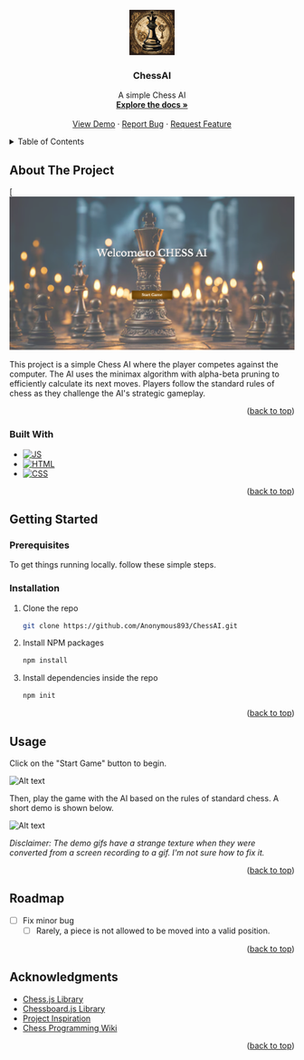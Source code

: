 <!-- PROJECT LOGO -->
<br />
<div align="center">
  <a href="https://github.com/Anonymous893/ChessAI">
    <img src="images/logo.png" alt="Logo" width="80" height="80">
  </a>

<h3 align="center">ChessAI</h3>

  <p align="center">
    A simple Chess AI
    <br />
    <a href="https://github.com/Anonymous893/ChessAI"><strong>Explore the docs »</strong></a>
    <br />
    <br />
    <a href="https://github.com/Anonymous893/ChessAI">View Demo</a>
    ·
    <a href="https://github.com/Anonymous893/ChessAI/issues/new?labels=bug&template=bug-report---.md">Report Bug</a>
    ·
    <a href="https://github.com/Anonymous893/ChessAI/issues/new?labels=enhancement&template=feature-request---.md">Request Feature</a>
  </p>
</div>

<!-- TABLE OF CONTENTS -->
<details>
  <summary>Table of Contents</summary>
  <ol>
    <li>
      <a href="#about-the-project">About The Project</a>
      <ul>
        <li><a href="#built-with">Built With</a></li>
      </ul>
    </li>
    <li>
      <a href="#getting-started">Getting Started</a>
      <ul>
        <li><a href="#prerequisites">Prerequisites</a></li>
        <li><a href="#installation">Installation</a></li>
      </ul>
    </li>
    <li><a href="#usage">Usage</a></li>
    <li><a href="#roadmap">Roadmap</a></li>
    <li><a href="#acknowledgments">Acknowledgments</a></li>
  </ol>
</details>



<!-- ABOUT THE PROJECT -->
## About The Project

[![Product Name Screen Shot][product-screenshot]

This project is a simple Chess AI where the player competes against the computer. The AI uses the minimax algorithm with alpha-beta pruning to efficiently calculate its next moves. Players follow the standard rules of chess as they challenge the AI's strategic gameplay.

<p align="right">(<a href="#readme-top">back to top</a>)</p>

### Built With

* [![JS][JavaScript]][JS-url]
* [![HTML][HTML5]][HTML-url]
* [![CSS][CSS3]][CSS-url]

<p align="right">(<a href="#readme-top">back to top</a>)</p>



<!-- GETTING STARTED -->
## Getting Started

### Prerequisites

To get things running locally. follow these simple steps.

### Installation

1. Clone the repo
   ```sh
   git clone https://github.com/Anonymous893/ChessAI.git
   ```
2. Install NPM packages
   ```sh
   npm install
   ```
3. Install dependencies inside the repo
   ```js
   npm init
   ```

<p align="right">(<a href="#readme-top">back to top</a>)</p>



<!-- USAGE EXAMPLES -->
## Usage

Click on the "Start Game" button to begin.

![Alt text](https://github.com/Anonymous893/ChessAI/blob/master/images/chessIntro.gif)

Then, play the game with the AI based on the rules of standard chess. A short demo
is shown below.

![Alt text](https://github.com/Anonymous893/ChessAI/blob/master/images/chessPlay.gif)

*Disclaimer: The demo gifs have a strange texture when they were converted from a screen recording to a gif. I'm not sure how to fix it.*

<p align="right">(<a href="#readme-top">back to top</a>)</p>



<!-- ROADMAP -->
## Roadmap

- [ ] Fix minor bug
    - [ ] Rarely, a piece is not allowed to be moved into a valid position.

<p align="right">(<a href="#readme-top">back to top</a>)</p>



<!-- ACKNOWLEDGMENTS -->
## Acknowledgments

* [Chess.js Library](https://github.com/jhlywa/chess.js/blob/master/README.md)
* [Chessboard.js Library](https://chessboardjs.com/)
* [Project Inspiration](https://github.com/lhartikk/simple-chess-ai)
* [Chess Programming Wiki](https://www.chessprogramming.org/Main_Page)

<p align="right">(<a href="#readme-top">back to top</a>)</p>



<!-- MARKDOWN LINKS & IMAGES -->
[product-screenshot]: images/screenshot.png

[JavaScript]: https://img.shields.io/badge/JavaScript-FFD1DC?style=for-the-badge&logo=javascript&logoColor=black
[JS-url]: https://www.javascript.com/
[HTML5]: https://img.shields.io/badge/HTML-957DAD?style=for-the-badge&logo=html5&logoColor=white
[HTML-url]: https://html.com/
[CSS3]: https://img.shields.io/badge/CSS-A2BFFE?&style=for-the-badge&logo=css3&logoColor=white
[CSS-url]: https://developer.mozilla.org/en-US/docs/Web/CSS